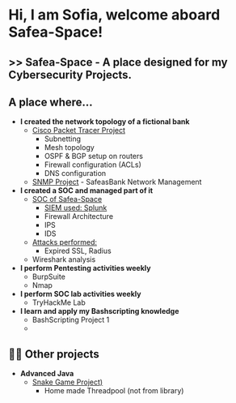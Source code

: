 <h1>Hi, I am Sofia, welcome aboard Safea-Space! <br/> 
  <h2>>> Safea-Space - A place designed for my Cybersecurity Projects.

<h2> A place where... </h2>

- <b>I created the network topology of a fictional bank</b>
  - [Cisco Packet Tracer Project](https://github.com/safea-space/SafeasBank/blob/main/MainBranch-CorporateBuilding-MeshTopology.PNG) 
     - Subnetting
     - Mesh topology
     - OSPF & BGP setup on routers
     - Firewall configuration (ACLs)
     - DNS configuration
  - [SNMP Project](https://github.com/safea-space/cisco-packet-tracer) - SafeasBank Network Management
- <b>I created a SOC and managed part of it</b>
  - [SOC of Safea-Space](https://github.com/safea-space/SOC-project)
     - [SIEM used: Splunk](https://github.com/safea-space)
     - Firewall Architecture
     - IPS
     - IDS
  - [Attacks performed: ](https://github.com/safea-space)
     - Expired SSL, Radius
  - Wireshark analysis
- <b> I perform Pentesting activities weekly</b>
    - BurpSuite
    - Nmap
- <b> I perform SOC lab activities weekly</b>
    - TryHackMe Lab
- <b> I learn and apply my Bashscripting knowledge</b>
    - BashScripting Project 1
    - 
<h2>👨‍💻 Other projects </h2>

- <b>Advanced Java</b>
  - [Snake Game Project)](https://github.com/)
     - Home made Threadpool (not from library)


<!--

Here are some ideas to get you started:

- 🔭 I’m currently working on ...
- 🌱 I’m currently learning ...
- 👯 I’m looking to collaborate on ...
- 🤔 I’m looking for help with ...
- 💬 Ask me about ...
- 📫 How to reach me: ...
- 😄 Pronouns: ...
- ⚡ Fun fact: ...
-->
